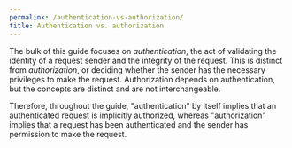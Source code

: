 ```yaml
---
permalink: /authentication-vs-authorization/
title: Authentication vs. authorization
---
```

The bulk of this guide focuses on _authentication_, the act of validating the
identity of a request sender and the integrity of the request. This is
distinct from _authorization_, or deciding whether the sender has the
necessary privileges to make the request. Authorization depends on
authentication, but the concepts are distinct and are not interchangeable.

Therefore, throughout the guide, "authentication" by itself implies that an
authenticated request is implicitly authorized, whereas "authorization"
implies that a request has been authenticated and the sender has permission to
make the request.
